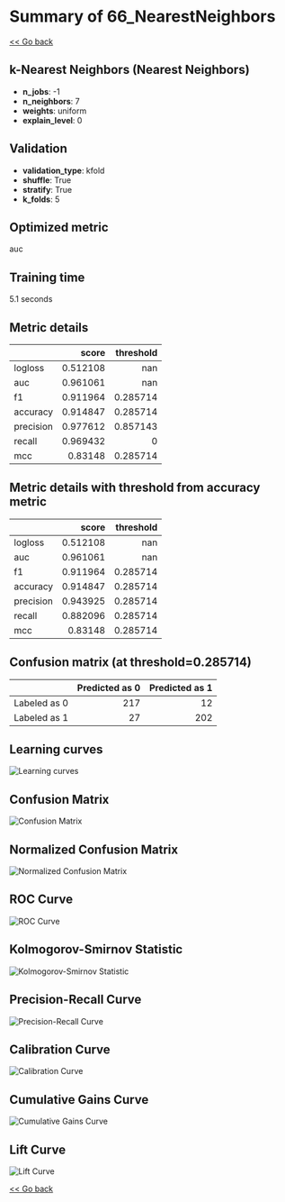 # Summary of 66_NearestNeighbors

[<< Go back](../README.md)


## k-Nearest Neighbors (Nearest Neighbors)
- **n_jobs**: -1
- **n_neighbors**: 7
- **weights**: uniform
- **explain_level**: 0

## Validation
 - **validation_type**: kfold
 - **shuffle**: True
 - **stratify**: True
 - **k_folds**: 5

## Optimized metric
auc

## Training time

5.1 seconds

## Metric details
|           |    score |   threshold |
|:----------|---------:|------------:|
| logloss   | 0.512108 |  nan        |
| auc       | 0.961061 |  nan        |
| f1        | 0.911964 |    0.285714 |
| accuracy  | 0.914847 |    0.285714 |
| precision | 0.977612 |    0.857143 |
| recall    | 0.969432 |    0        |
| mcc       | 0.83148  |    0.285714 |


## Metric details with threshold from accuracy metric
|           |    score |   threshold |
|:----------|---------:|------------:|
| logloss   | 0.512108 |  nan        |
| auc       | 0.961061 |  nan        |
| f1        | 0.911964 |    0.285714 |
| accuracy  | 0.914847 |    0.285714 |
| precision | 0.943925 |    0.285714 |
| recall    | 0.882096 |    0.285714 |
| mcc       | 0.83148  |    0.285714 |


## Confusion matrix (at threshold=0.285714)
|              |   Predicted as 0 |   Predicted as 1 |
|:-------------|-----------------:|-----------------:|
| Labeled as 0 |              217 |               12 |
| Labeled as 1 |               27 |              202 |

## Learning curves
![Learning curves](learning_curves.png)
## Confusion Matrix

![Confusion Matrix](confusion_matrix.png)


## Normalized Confusion Matrix

![Normalized Confusion Matrix](confusion_matrix_normalized.png)


## ROC Curve

![ROC Curve](roc_curve.png)


## Kolmogorov-Smirnov Statistic

![Kolmogorov-Smirnov Statistic](ks_statistic.png)


## Precision-Recall Curve

![Precision-Recall Curve](precision_recall_curve.png)


## Calibration Curve

![Calibration Curve](calibration_curve_curve.png)


## Cumulative Gains Curve

![Cumulative Gains Curve](cumulative_gains_curve.png)


## Lift Curve

![Lift Curve](lift_curve.png)



[<< Go back](../README.md)
